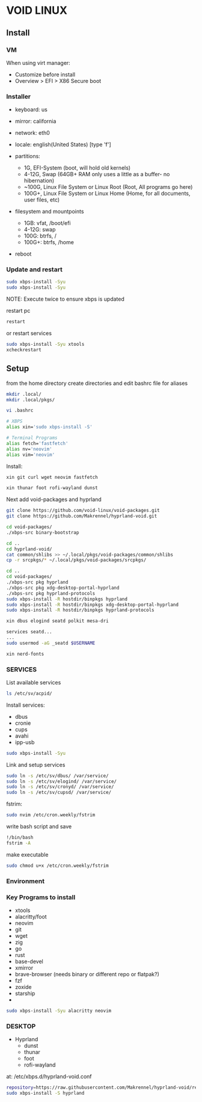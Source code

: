 # VOID LINUX

## Install

### VM

When using virt manager:

- Customize before install
- Overview > EFI > X86 Secure boot

### Installer

- keyboard: us
- mirror:   california
- network:  eth0
- locale:   english(United States) [type 'f']
- partitions:
    - 1G, EFI-System (boot, will hold old kernels)
    - 4-12G, Swap (64GB+ RAM only uses a little as a buffer- no hibernation)
    - ~100G, Linux File System or Linux Root (Root, All programs go here)
    - 100G+, Linux File System or Linux Home (Home, for all documents, user files, etc)
- filesystem and mountpoints
    - 1GB:      vfat, /boot/efi
    - 4-12G:    swap
    - 100G:     btrfs, /
    - 100G+:    btrfs, /home

- reboot

### Update and restart

```bash
sudo xbps-install -Syu
sudo xbps-install -Syu
```

NOTE: Execute twice to ensure xbps is updated

restart pc 

```bash 
restart
```

or restart services

```bash 
sudo xbps-install -Syu xtools
xcheckrestart
```

## Setup

from the home directory create directories and edit bashrc file for aliases

```bash
mkdir .local/
mkdir .local/pkgs/

vi .bashrc

# XBPS
alias xin='sudo xbps-install -S'

# Terminal Programs
alias fetch='fastfetch'
alias nv='neovim'
alias vim='neovim'
```

Install:
```bash
xin git curl wget neovim fastfetch

xin thunar foot rofi-wayland dunst 
```

Next add void-packages and hyprland
```bash
git clone https://github.com/void-linux/void-packages.git
git clone https://github.com/Makrennel/hyprland-void.git

cd void-packages/
./xbps-src binary-bootstrap

cd ..
cd hyprland-void/
cat common/shlibs >> ~/.local/pkgs/void-packages/common/shlibs
cp -r srcpkgs/* ~/.local/pkgs/void-packages/srcpkgs/

cd ..
cd void-packages/
./xbps-src pkg hyprland
./xbps-src pkg xdg-desktop-portal-hyprland
./xbps-src pkg hyprland-protocols
sudo xbps-install -R hostdir/binpkgs hyprland
sudo xbps-install -R hostdir/binpkgs xdg-desktop-portal-hyprland
sudo xbps-install -R hostdir/binpkgs hyprland-protocols

xin dbus elogind seatd polkit mesa-dri

services seatd...
...
sudo usermod -aG _seatd $USERNAME

xin nerd-fonts
```

### SERVICES

List available services

```bash
ls /etc/sv/acpid/
```

Install services:

- dbus
- cronie
- cups
- avahi
- ipp-usb

```bash 
sudo xbps-install -Syu
```

Link and setup services

```bash 
sudo ln -s /etc/sv/dbus/ /var/service/
sudo ln -s /etc/sv/elogind/ /var/service/
sudo ln -s /etc/sv/cronyd/ /var/service/
sudo ln -s /etc/sv/cupsd/ /var/service/
```
fstrim:

```bash 
sudo nvim /etc/cron.weekly/fstrim
```

write bash script and save
```bash 
!/bin/bash 
fstrim -A
```

make executable
```bash 
sudo chmod u+x /etc/cron.weekly/fstrim
```

### Environment


### Key Programs to install

- xtools
- alacritty/foot
- neovim
- git
- wget
- zig
- go
- rust
- base-devel
- xmirror
- brave-browser (needs binary or different repo or flatpak?)
- fzf
- zoxide
- starship
- 



```bash
sudo xbps-install -Syu alacritty neovim 
```

### DESKTOP

- Hyprland
    - dunst
    - thunar
    - foot
    - rofi-wayland
    
at: /etc/xbps.d/hyprland-void.conf

```bash 
repository=https://raw.githubusercontent.com/Makrennel/hyprland-void/repository-x86_64-glibc
sudo xbps-install -S hyprland

```


    
